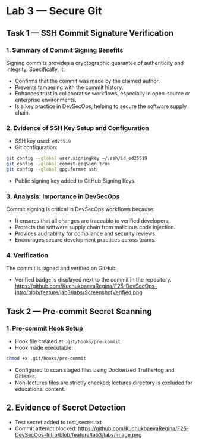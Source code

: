 # Lab 3 — Secure Git

## Task 1 — SSH Commit Signature Verification

### 1. Summary of Commit Signing Benefits
Signing commits provides a cryptographic guarantee of authenticity and integrity. Specifically, it:
- Confirms that the commit was made by the claimed author.
- Prevents tampering with the commit history.
- Enhances trust in collaborative workflows, especially in open-source or enterprise environments.
- Is a key practice in DevSecOps, helping to secure the software supply chain.

### 2. Evidence of SSH Key Setup and Configuration
- SSH key used: `ed25519`
- Git configuration:
```bash
git config --global user.signingkey ~/.ssh/id_ed25519
git config --global commit.gpgSign true
git config --global gpg.format ssh
```
- Public signing key added to GitHub Signing Keys.

### 3. Analysis: Importance in DevSecOps
Commit signing is critical in DevSecOps workflows because:
- It ensures that all changes are traceable to verified developers.
- Protects the software supply chain from malicious code injection.
- Provides auditability for compliance and security reviews.
- Encourages secure development practices across teams.

### 4. Verification
The commit is signed and verified on GitHub:
- Verified badge is displayed next to the commit in the repository.
https://github.com/KuchukbaevaRegina/F25-DevSecOps-Intro/blob/feature/lab3/labs/ScreenshotVerified.png

## Task 2 — Pre-commit Secret Scanning

### 1. Pre-commit Hook Setup
- Hook file created at `.git/hooks/pre-commit`
- Hook made executable:
```bash
chmod +x .git/hooks/pre-commit
```
- Configured to scan staged files using Dockerized TruffleHog and Gitleaks.
- Non-lectures files are strictly checked; lectures directory is excluded for educational content.

## 2. Evidence of Secret Detection
- Test secret added to test_secret.txt
- Commit attempt blocked:
https://github.com/KuchukbaevaRegina/F25-DevSecOps-Intro/blob/feature/lab3/labs/image.png
